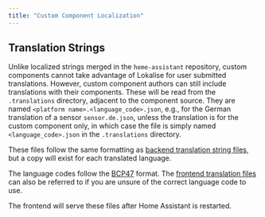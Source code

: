 ```yaml
---
title: "Custom Component Localization"
---
```


## Translation Strings
Unlike localized strings merged in the `home-assistant` repository, custom components cannot take advantage of Lokalise for user submitted translations. However, custom component authors can still include translations with their components. These will be read from the `.translations` directory, adjacent to the component source. They are named `<platform name>.<language_code>.json`, e.g., for the German translation of a sensor `sensor.de.json`, unless the translation is for the custom component only, in which case the file is simply named `<language_code>.json` in the `.translations` directory.

These files follow the same formatting as [backend translation string files](internationalization_backend_localization.md), but a copy will exist for each translated language.

The language codes follow the [BCP47](https://tools.ietf.org/html/bcp47) format. The [frontend translation files](https://github.com/home-assistant/home-assistant-polymer/tree/master/translations) can also be referred to if you are unsure of the correct language code to use.

The frontend will serve these files after Home Assistant is restarted.
